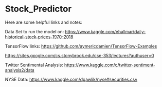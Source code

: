 # Stock_Predictor

Here are some helpful links and notes:

Data Set to run the model on:
https://www.kaggle.com/ehallmar/daily-historical-stock-prices-1970-2018

TensorFlow links:
https://github.com/aymericdamien/TensorFlow-Examples

https://sites.google.com/cs.stonybrook.edu/cse-353/lectures?authuser=0

Twitter Sentimental Analysis:
https://www.kaggle.com/c/twitter-sentiment-analysis2/data

NYSE Data: https://www.kaggle.com/dgawlik/nyse#securities.csv
